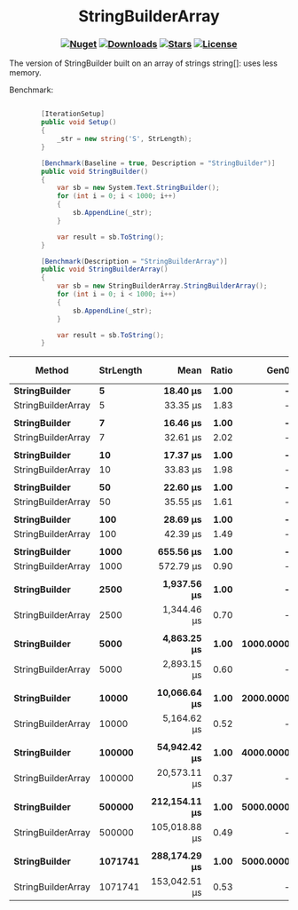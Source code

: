 <h1 align="center">
  <a>StringBuilderArray</a>
</h1>

<h3 align="center">

  [![Nuget](https://img.shields.io/nuget/v/Gedaq.Npgsql?logo=StringBuilderArray)](https://www.nuget.org/packages/StringBuilderArray/)
  [![Downloads](https://img.shields.io/nuget/dt/StringBuilderArray.svg)](https://www.nuget.org/packages/StringBuilderArray/)
  [![Stars](https://img.shields.io/github/stars/SoftStoneDevelop/StringBuilderArray?color=brightgreen)](https://github.com/SoftStoneDevelop/StringBuilderArray/stargazers)
  [![License](https://img.shields.io/badge/license-MIT-blue.svg)](LICENSE)

</h3>

The version of StringBuilder built on an array of strings string[]: uses less memory.

Benchmark:

```C#

        [IterationSetup]
        public void Setup()
        {
            _str = new string('S', StrLength);
        }

        [Benchmark(Baseline = true, Description = "StringBuilder")]
        public void StringBuilder()
        {
            var sb = new System.Text.StringBuilder();
            for (int i = 0; i < 1000; i++)
            {
                sb.AppendLine(_str);
            }

            var result = sb.ToString();
        }

        [Benchmark(Description = "StringBuilderArray")]
        public void StringBuilderArray()
        {
            var sb = new StringBuilderArray.StringBuilderArray();
            for (int i = 0; i < 1000; i++)
            {
                sb.AppendLine(_str);
            }

            var result = sb.ToString();
        }

```

|             Method | StrLength |          Mean | Ratio |      Gen0 |      Gen1 |      Gen2 |     Allocated | Alloc Ratio |
|------------------- |---------- |--------------:|------:|----------:|----------:|----------:|--------------:|------------:|
|      **StringBuilder** |         **5** |      **18.40 μs** |  **1.00** |         **-** |         **-** |         **-** |      **30.98 KB** |        **1.00** |
| StringBuilderArray |         5 |      33.35 μs |  1.83 |         - |         - |         - |       34.7 KB |        1.12 |
|                    |           |               |       |           |           |           |               |             |
|      **StringBuilder** |         **7** |      **16.46 μs** |  **1.00** |         **-** |         **-** |         **-** |      **50.59 KB** |        **1.00** |
| StringBuilderArray |         7 |      32.61 μs |  2.02 |         - |         - |         - |      38.61 KB |        0.76 |
|                    |           |               |       |           |           |           |               |             |
|      **StringBuilder** |        **10** |      **17.37 μs** |  **1.00** |         **-** |         **-** |         **-** |      **56.45 KB** |        **1.00** |
| StringBuilderArray |        10 |      33.83 μs |  1.98 |         - |         - |         - |      44.47 KB |        0.79 |
|                    |           |               |       |           |           |           |               |             |
|      **StringBuilder** |        **50** |      **22.60 μs** |  **1.00** |         **-** |         **-** |         **-** |     **206.36 KB** |        **1.00** |
| StringBuilderArray |        50 |      35.55 μs |  1.61 |         - |         - |         - |     122.59 KB |        0.59 |
|                    |           |               |       |           |           |           |               |             |
|      **StringBuilder** |       **100** |      **28.69 μs** |  **1.00** |         **-** |         **-** |         **-** |      **413.8 KB** |        **1.00** |
| StringBuilderArray |       100 |      42.39 μs |  1.49 |         - |         - |         - |     220.25 KB |        0.53 |
|                    |           |               |       |           |           |           |               |             |
|      **StringBuilder** |      **1000** |     **655.56 μs** |  **1.00** |         **-** |         **-** |         **-** |    **3935.53 KB** |        **1.00** |
| StringBuilderArray |      1000 |     572.79 μs |  0.90 |         - |         - |         - |    1978.06 KB |        0.50 |
|                    |           |               |       |           |           |           |               |             |
|      **StringBuilder** |      **2500** |   **1,937.56 μs** |  **1.00** |         **-** |         **-** |         **-** |    **9804.08 KB** |        **1.00** |
| StringBuilderArray |      2500 |   1,344.46 μs |  0.70 |         - |         - |         - |    4907.75 KB |        0.50 |
|                    |           |               |       |           |           |           |               |             |
|      **StringBuilder** |      **5000** |   **4,863.25 μs** |  **1.00** | **1000.0000** |         **-** |         **-** |   **19583.76 KB** |        **1.00** |
| StringBuilderArray |      5000 |   2,893.15 μs |  0.60 |         - |         - |         - |    9790.56 KB |        0.50 |
|                    |           |               |       |           |           |           |               |             |
|      **StringBuilder** |     **10000** |  **10,066.64 μs** |  **1.00** | **2000.0000** | **1000.0000** |         **-** |   **39162.77 KB** |        **1.00** |
| StringBuilderArray |     10000 |   5,164.62 μs |  0.52 |         - |         - |         - |   19556.19 KB |        0.50 |
|                    |           |               |       |           |           |           |               |             |
|      **StringBuilder** |    **100000** |  **54,942.42 μs** |  **1.00** | **4000.0000** | **4000.0000** | **3000.0000** |  **390802.44 KB** |        **1.00** |
| StringBuilderArray |    100000 |  20,573.11 μs |  0.37 |         - |         - |         - |  195337.44 KB |        0.50 |
|                    |           |               |       |           |           |           |               |             |
|      **StringBuilder** |    **500000** | **212,154.11 μs** |  **1.00** | **5000.0000** | **4000.0000** | **4000.0000** | **1953310.77 KB** |        **1.00** |
| StringBuilderArray |    500000 | 105,018.88 μs |  0.49 |         - |         - |         - |  976587.44 KB |        0.50 |
|                    |           |               |       |           |           |           |               |             |
|      **StringBuilder** |   **1071741** | **288,174.29 μs** |  **1.00** | **5000.0000** | **4000.0000** | **4000.0000** |  **4186664.2 KB** |        **1.00** |
| StringBuilderArray |   1071741 | 153,042.51 μs |  0.53 |         - |         - |         - | 2093269.08 KB |        0.50 |